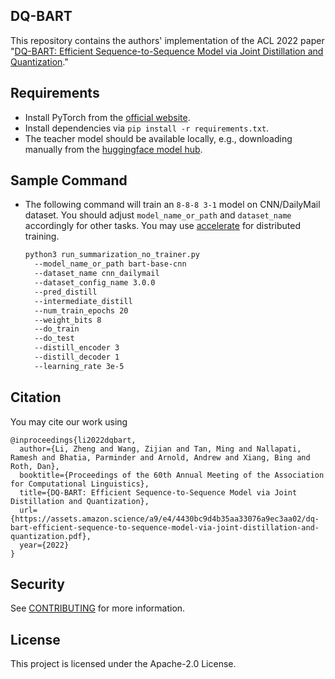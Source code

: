 ## DQ-BART
This repository contains the authors' implementation of the ACL 2022 paper "[DQ-BART: Efficient Sequence-to-Sequence Model via
Joint Distillation and Quantization](https://assets.amazon.science/a9/e4/4430bc9d4b35aa33076a9ec3aa02/dq-bart-efficient-sequence-to-sequence-model-via-joint-distillation-and-quantization.pdf)."

## Requirements
- Install PyTorch from the [official website](https://pytorch.org/get-started/locally/).
- Install dependencies via `pip install -r requirements.txt`. 
- The teacher model should be available locally, e.g., downloading manually from the [huggingface model hub](https://huggingface.co/models).

## Sample Command
- The following command will train an `8-8-8 3-1` model on CNN/DailyMail dataset. You should adjust `model_name_or_path` and `dataset_name` accordingly for other tasks. You may use [accelerate](https://github.com/huggingface/accelerate) for distributed training. 
    ```bash
    python3 run_summarization_no_trainer.py 
      --model_name_or_path bart-base-cnn 
      --dataset_name cnn_dailymail 
      --dataset_config_name 3.0.0 
      --pred_distill 
      --intermediate_distill 
      --num_train_epochs 20 
      --weight_bits 8 
      --do_train 
      --do_test 
      --distill_encoder 3 
      --distill_decoder 1 
      --learning_rate 3e-5
    ```
## Citation
You may cite our work using
```
@inproceedings{li2022dqbart,
  author={Li, Zheng and Wang, Zijian and Tan, Ming and Nallapati, Ramesh and Bhatia, Parminder and Arnold, Andrew and Xiang, Bing and Roth, Dan},
  booktitle={Proceedings of the 60th Annual Meeting of the Association for Computational Linguistics},
  title={DQ-BART: Efficient Sequence-to-Sequence Model via Joint Distillation and Quantization},
  url={https://assets.amazon.science/a9/e4/4430bc9d4b35aa33076a9ec3aa02/dq-bart-efficient-sequence-to-sequence-model-via-joint-distillation-and-quantization.pdf},
  year={2022}
}
```


## Security

See [CONTRIBUTING](CONTRIBUTING.md#security-issue-notifications) for more information.

## License

This project is licensed under the Apache-2.0 License.
